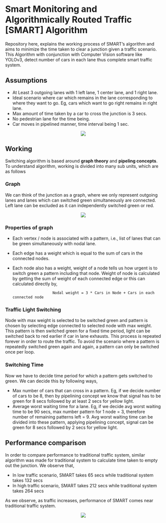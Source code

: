 # Smart Monitoring and Algorithmically Routed Traffic [SMART] Algorithm #

Repository here, explains the working process of SMART’s algorithm and aims to minimize the time taken to clear a junction given a traffic scenario.
This Algorithm with conjunction with Computer Vision software like YOLOv3, detect number of cars in each lane thus complete smart traffic system.


## Assumptions ##

- At Least 3 outgoing lanes with 1 left lane, 1 center lane, and 1 right lane.
- Ideal scenario where car which remains in the lane corresponding to where they want to go. Eg, cars which want to go right remains in right lane.
- Max amount of time taken by a car to cross the junction is 3 secs.
- No pedestrian lane for the time being.
- Car moves in pipelined manner, time interval being 1 sec.

<p align="center"> 
<img src="https://github.com/rahools/SmartTrafficAlgorithm/blob/master/img/pipelineEdit.jpg">
</p>


## Working ##

Switching algorithm is based around **graph theory** and **pipeling concepts**. To understand algorithm, working is divided into many sub units, which are as follows


### Graph ###

We can think of the junction as a graph, where we only represent outgoing lanes and lanes which can switched green simultaneously are connected. Left lane can be excluded as it can independently switched green or red.

<p align="center"> 
<img src="https://github.com/rahools/SmartTrafficAlgorithm/blob/master/img/graphEdit.jpg">
</p>


### Properties of graph ###

- Each vertex / node is associated with a pattern, i.e., list of lanes that can be green simultaneously with nodal lane. 
- Each edge has a weight which is equal to the sum of cars in the connected nodes.
- Each node also has a weight, weight of a node tells us how urgent is to switch green a pattern including that node. Weight of node is calculated by getting the sum of weight of each connected edge or this can calculated directly by,

                        Nodal weight = 3 * Cars in Node + Cars in each connected node 
                       
### Traffic Light Switching ###

Node with max weight is selected to be switched green and pattern is chosen by selecting edge connected to selected node with max weight. This pattern is then switched green for a fixed time period, light can be switched back to red earlier if car in lane exhausts. This process is repeated forever in order to route the traffic. To avoid the scenario where a pattern is repeatedly switched green again and again, a pattern can only be switched once per loop.


### Switching Time ###

Now we have to decide time period for which a pattern gets switched to green. We can decide this by following ways,

- Max number of cars that can cross in a pattern. Eg, if we decide number of cars to be 8, then by pipelining concept we know that signal has to be green for 8 secs followed by at least 2 secs for yellow light.
- Average worst waiting time for a lane. Eg, if we decide avg worst waiting time to be 90 secs, max number pattern for 1 node = 3, therefore number of remaining patterns left = 9. Avg worst waiting time can be divided into these pattern, applying pipelining concept, signal can be green for 8 secs followed by 2 secs for yellow light.


## Performance comparison ##

In order to compare performance to traditional traffic system, similar algorithm was made for traditional system to calculate time taken to empty out the junction. We observe that, 

- In low traffic scenario, SMART takes 65 secs while traditional system takes 132 secs
- In high traffic scenario, SMART takes 212 secs while traditional system takes 264 secs

As we observe, as traffic increases, performance of SMART comes near traditional traffic system.

<p align="center"> 
<img src="https://github.com/rahools/SmartTrafficAlgorithm/blob/master/img/Screenshot_2019-04-07%20SMART%20Stats%20pdf.png">
</p>



